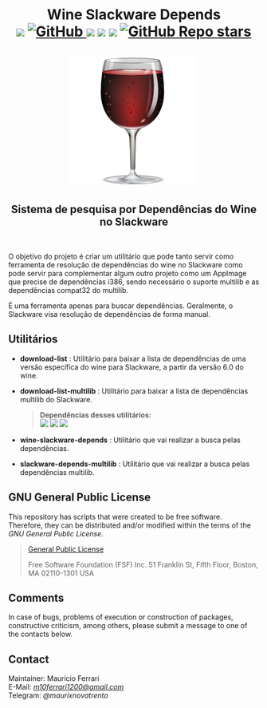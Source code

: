 <h1 align="center">
    <b>Wine Slackware Depends</b>
        <br>
        <img src="https://img.shields.io/badge/Tested%20Distro-Slackware--15.0--x86__64-blue?style=flat-square"/>
        <a href="/LICENSE">
            <img alt="GitHub" src="https://img.shields.io/github/license/mxnt10/wine-slackware-depends?color=blue&label=License&style=flat-square">
        </a>
        <img src="https://img.shields.io/github/last-commit/mxnt10/wine-slackware-depends?color=blue&label=Last%20Commit&style=flat-square"/>
        <img src="https://img.shields.io/github/repo-size/mxnt10/wine-slackware-depends?color=blue&label=Repo%20Size&style=flat-square"/>
        <img src="https://img.shields.io/github/directory-file-count/mxnt10/wine-slackware-depends?color=blue&label=Repo%20Files&style=flat-square"/>
        <a href="https://github.com/mxnt10/wine-slackware-depends/stargazers">
            <img alt="GitHub Repo stars" src="https://img.shields.io/github/stars/mxnt10/wine-slackware-depends?color=blue&label=GitHub%20Stars&style=flat-square">
        </a>
        <br/><br/>
        <a><img src="https://raw.githubusercontent.com/mxnt10/wine-slackware-depends/master/wine.png"></a>
    <h2 align="center"><b>Sistema de pesquisa por Dependências do Wine no Slackware</b></h2>
</h1><br/>

O objetivo do projeto é criar um utilitário que pode tanto servir como ferramenta de resolução de dependências do wine no Slackware como pode servir para complementar algum outro projeto como um AppImage que precise de dependências i386, sendo necessário o suporte multilib e as dependências compat32 do multilib.

É uma ferramenta apenas para buscar dependências. Geralmente, o Slackware visa resolução de dependências de forma manual.

<h2><b>Utilitários</b></h2>

- <b>download-list</b> : Utilitário para baixar a lista de dependências de uma versão específica do wine para Slackware, a partir da versão 6.0 do wine.
- <b>download-list-multilib</b> : Utilitário para baixar a lista de dependências multilib do Slackware.
    ><b>Dependências desses utilitários:</b><br/>
    ><img src="https://img.shields.io/badge/Yad%20>=-v10.1-00aa00?style=flat-square"/>
    ><img src="https://img.shields.io/badge/-ou-silver?style=flat-square"/>
    ><img src="https://img.shields.io/badge/Zenity%20>=-v3.32.0-00aa00?style=flat-square"/>

- <b>wine-slackware-depends</b> : Utilitário que vai realizar a busca pelas dependências.
- <b>slackware-depends-multilib</b> : Utilitário que vai realizar a busca pelas dependências multilib.

<h2><b>GNU General Public License</b></h2>

This repository has scripts that were created to be free software.<br/>
Therefore, they can be distributed and/or modified within the terms of the *GNU General Public License*.

>[General Public License](https://pt.wikipedia.org/wiki/GNU_General_Public_License)
>
>Free Software Foundation (FSF) Inc. 51 Franklin St, Fifth Floor, Boston, MA 02110-1301 USA

<h2><b>Comments</b></h2>

In case of bugs, problems of execution or construction of packages, constructive criticism, among others,
please submit a message to one of the contacts below.

<h2><b>Contact</b></h2>

Maintainer: Mauricio Ferrari<br/>
E-Mail: *m10ferrari1200@gmail.com*<br/>
Telegram: *@maurixnovatrento*<br/>
